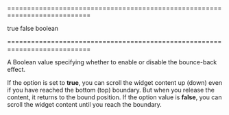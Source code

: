<!--**
/*-------------------------------------------
    Auto-generated file. Do not modify.
-------------------------------------------

**-->
===========================================================================
<!--default-->true<!--/default-->
<!--custom_default_for_desktop-->false<!--/custom_default_for_desktop-->
<!--type-->boolean<!--/type-->
===========================================================================

<!--shortDescription-->
A Boolean value specifying whether to enable or disable the bounce-back effect.
<!--/shortDescription-->

<!--fullDescription-->
If the option is set to **true**, you can scroll the widget content up (down) even if you have reached the bottom (top) boundary. But when you release the content, it returns to the bound position. If the option value is **false**, you can scroll the widget content until you reach the boundary.


<!--/fullDescription-->